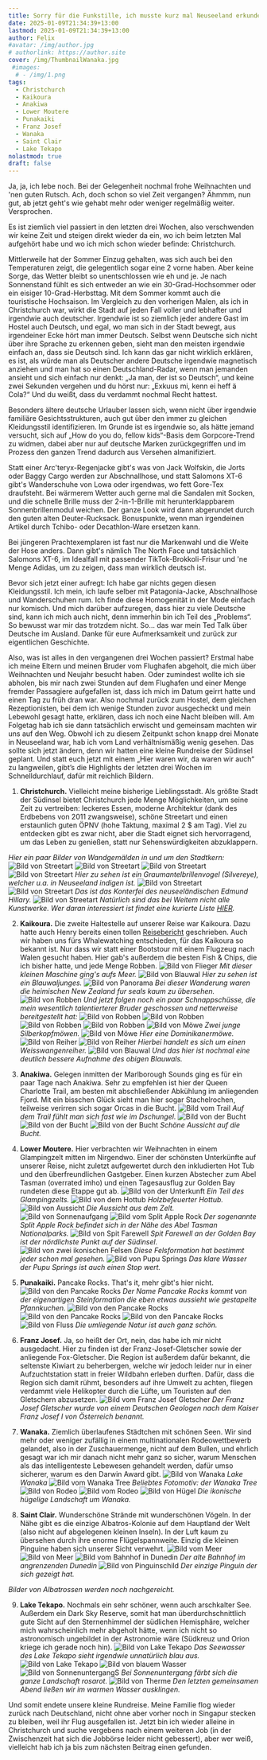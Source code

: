 ```yaml
---
title: Sorry für die Funkstille, ich musste kurz mal Neuseeland erkunden
date: 2025-01-09T21:34:39+13:00
lastmod: 2025-01-09T21:34:39+13:00
author: Felix
#avatar: /img/author.jpg
# authorlink: https://author.site
cover: /img/ThumbnailWanaka.jpg
 #images:
  # - /img/1.png
tags:
  - Christchurch
  - Kaikoura
  - Anakiwa
  - Lower Moutere
  - Punakaiki
  - Franz Josef
  - Wanaka
  - Saint Clair
  - Lake Tekapo
nolastmod: true
draft: false
---
```


Ja, ja, ich lebe noch. Bei der Gelegenheit nochmal frohe Weihnachten und 'nen guten Rutsch. Ach, doch schon so viel Zeit vergangen? Ähmmm, nun gut, ab jetzt geht's wie gehabt mehr oder weniger regelmäßig weiter. Versprochen.

<!--more-->

Es ist ziemlich viel passiert in den letzten drei Wochen, also verschwenden wir keine Zeit und steigen direkt wieder da ein, wo ich beim letzten Mal aufgehört habe und wo ich mich schon wieder befinde: Christchurch.

Mittlerweile hat der Sommer Einzug gehalten, was sich auch bei den Temperaturen zeigt, die gelegentlich sogar eine 2 vorne haben. Aber keine Sorge, das Wetter bleibt so unentschlossen wie eh und je. Je nach Sonnenstand fühlt es sich entweder an wie ein 30-Grad-Hochsommer oder ein eisiger 10-Grad-Herbsttag. Mit dem Sommer kommt auch die touristische Hochsaison. Im Vergleich zu den vorherigen Malen, als ich in Christchurch war, wirkt die Stadt auf jeden Fall voller und lebhafter und irgendwie auch deutscher. Irgendwie ist so ziemlich jeder andere Gast im Hostel auch Deutsch, und egal, wo man sich in der Stadt bewegt, aus irgendeiner Ecke hört man immer Deutsch. Selbst wenn Deutsche sich nicht über ihre Sprache zu erkennen geben, sieht man den meisten irgendwie einfach an, dass sie Deutsch sind. Ich kann das gar nicht wirklich erklären, es ist, als würde man als Deutscher andere Deutsche irgendwie magnetisch anziehen und man hat so einen Deutschland-Radar, wenn man jemanden ansieht und sich einfach nur denkt: „Ja man, der ist so Deutsch“, und keine zwei Sekunden vergehen und du hörst nur: „Exkuus mi, kenn ei heff ä Cola?“ Und du weißt, dass du verdammt nochmal Recht hattest.

Besonders ältere deutsche Urlauber lassen sich, wenn nicht über irgendwie familiäre Gesichtsstrukturen, auch gut über den immer zu gleichen Kleidungsstil identifizieren. Im Grunde ist es irgendwie so, als hätte jemand versucht, sich auf „How do you do, fellow kids“-Basis dem Gorpcore-Trend zu widmen, dabei aber nur auf deutsche Marken zurückgegriffen und im Prozess den ganzen Trend dadurch aus Versehen almanifiziert.

Statt einer Arc'teryx-Regenjacke gibt's was von Jack Wolfskin, die Jorts oder Baggy Cargo werden zur Abschnallhose, und statt Salomons XT-6 gibt's Wanderschuhe von Lowa oder irgendwas, wo fett Gore-Tex draufsteht. Bei wärmerem Wetter auch gerne mal die Sandalen mit Socken, und die schnelle Brille muss der 2-in-1-Brille mit herunterklappbarem Sonnenbrillenmodul weichen. Der ganze Look wird dann abgerundet durch den guten alten Deuter-Rucksack. Bonuspunkte, wenn man irgendeinen Artikel durch Tchibo- oder Decathlon-Ware ersetzen kann.

Bei jüngeren Prachtexemplaren ist fast nur die Markenwahl und die Weite der Hose anders. Dann gibt's nämlich The North Face und tatsächlich Salomons XT-6, im Idealfall mit passender TikTok-Brokkoli-Frisur und 'ne Menge Adidas, um zu zeigen, dass man wirklich deutsch ist.

Bevor sich jetzt einer aufregt: Ich habe gar nichts gegen diesen Kleidungsstil. Ich mein, ich laufe selber mit Patagonia-Jacke, Abschnallhose und Wanderschuhen rum. Ich finde diese Homogenität in der Mode einfach nur komisch. Und mich darüber aufzuregen, dass hier zu viele Deutsche sind, kann ich mich auch nicht, denn immerhin bin ich Teil des „Problems“. So bewusst war mir das trotzdem nicht. So... das war mein Ted Talk über Deutsche im Ausland. Danke für eure Aufmerksamkeit und zurück zur eigentlichen Geschichte.

Also, was ist alles in den vergangenen drei Wochen passiert? Erstmal habe ich meine Eltern und meinen Bruder vom Flughafen abgeholt, die mich über Weihnachten und Neujahr besucht haben. Oder zumindest wollte ich sie abholen, bis mir nach zwei Stunden auf dem Flughafen und einer Menge fremder Passagiere aufgefallen ist, dass ich mich im Datum geirrt hatte und einen Tag zu früh dran war. Also nochmal zurück zum Hostel, dem gleichen Rezeptionisten, bei dem ich wenige Stunden zuvor ausgecheckt und mein Lebewohl gesagt hatte, erklären, dass ich noch eine Nacht bleiben will. Am Folgetag hab ich sie dann tatsächlich erwischt und gemeinsam machten wir uns auf den Weg. Obwohl ich zu diesem Zeitpunkt schon knapp drei Monate in Neuseeland war, hab ich vom Land verhältnismäßig wenig gesehen. Das sollte sich jetzt ändern, denn wir hatten eine kleine Rundreise der Südinsel geplant. Und statt euch jetzt mit einem „Hier waren wir, da waren wir auch“ zu langweilen, gibt’s die Highlights der letzten drei Wochen im Schnelldurchlauf, dafür mit reichlich Bildern.

1. **Christchurch.** Vielleicht meine bisherige Lieblingsstadt. Als größte Stadt der Südinsel bietet Christchurch jede Menge Möglichkeiten, um seine Zeit zu vertreiben: leckeres Essen, moderne Architektur (dank des Erdbebens von 2011 zwangsweise), schöne Streetart und einen erstaunlich guten ÖPNV (hohe Taktung, maximal 2 $ am Tag). Viel zu entdecken gibt es zwar nicht, aber die Stadt eignet sich hervorragend, um das Leben zu genießen, statt nur Sehenswürdigkeiten abzuklappern.

_Hier ein paar Bilder von Wandgemälden in und um den Stadtkern:_
![Bild von Streetart](/img/Hand.jpg)
![Bild von Streetart](/img/Giesskanne.jpg)
![Bild von Streetart](/img/Hepburn.jpg)
![Bild von Streetart](/img/Vogelwand.jpg)
_Hier zu sehen ist ein Graumantelbrillenvogel (Silvereye), welcher u.a. in Neuseeland indigen ist._
![Bild von Streetart](/img/idk.jpg)
![Bild von Streetart](/img/Hillary.jpg)
_Das ist das Konterfei des neuseeländischen Edmund Hillary._
![Bild von Streetart](/img/Boxen.jpg)
_Natürlich sind das bei Weitem nicht alle Kunstwerke. Wer daran interessiert ist findet eine kurierte Liste [HIER](https://watchthisspace.org.nz/#gallery)._

2. **Kaikoura.** Die zweite Haltestelle auf unserer Reise war Kaikoura. Dazu hatte auch Henry bereits einen tollen [Reisebericht](https://briefe-von-felix.github.io/posts/10/) geschrieben. Auch wir haben uns fürs Whalewatching entschieden, für das Kaikoura so bekannt ist. Nur dass wir statt einer Bootstour mit einem Flugzeug nach Walen gesucht haben. Hier gab's außerdem die besten Fish & Chips, die ich bisher hatte, und jede Menge Robben.
![Bild von Flieger](/img/Flieger.jpg)
_Mit dieser kleinen Maschine ging's aufs Meer._
![Bild von Blauwal](/img/Blauwal.jpg)
_Hier zu sehen ist ein Blauwaljunges._
![Bild von Panorama](/img/Panorama.jpg)
_Bei dieser Wanderung waren die heimischen New Zealand fur seals kaum zu übersehen._
![Bild von Robben](/img/NZFurSeals.jpg)
_Und jetzt folgen noch ein paar Schnappschüsse, die mein wesentlich talentierterer Bruder geschossen und netterweise bereitgestellt hat:_
![Bild von Robben](/img/Klippenrobbe.jpg)
![Bild von Robben](/img/Brueller.jpg)
![Bild von Robben](/img/Kratzer.jpg)
![Bild von Robben](/img/Babyrobbe.jpg)
![Bild von Möwe](/img/SGJ.jpg)
_Zwei junge Silberkopfmöwen._
![Bild von Möwe](/img/SBB.jpg)
_Hier eine Dominikanermöwe._
![Bild von Reiher](/img/WFH.jpg)
![Bild von Reiher](/img/WFH2.jpg)
_Hierbei handelt es sich um einen Weisswangenreiher._
![Bild von Blauwal](/img/BW.jpg)
_Und das hier ist nochmal eine deutlich bessere Aufnahme des obigen Blauwals._

3. **Anakiwa.** Gelegen inmitten der Marlborough Sounds ging es für ein paar Tage nach Anakiwa. Sehr zu empfehlen ist hier der Queen Charlotte Trail, am besten mit abschließender Abkühlung im anliegenden Fjord. Mit ein bisschen Glück sieht man hier sogar Stachelrochen, teilweise verirren sich sogar Orcas in die Bucht.
![Bild vom Trail](/img/Trail.jpg)
_Auf dem Trail fühlt man sich fast wie im Dschungel._
![Bild von der Bucht](/img/Bucht1.jpg)
![Bild von der Bucht](/img/Bucht2.jpg)
![Bild von der Bucht](/img/Bucht3.jpg)
_Schöne Aussicht auf die Bucht._

4. **Lower Moutere.** Hier verbrachten wir Weihnachten in einem Glampingzelt mitten im Nirgendwo. Einer der schönsten Unterkünfte auf unserer Reise, nicht zuletzt aufgewertet durch den inkludierten Hot Tub und den überfreundlichen Gastgeber. Einen kurzen Abstecher zum Abel Tasman (overrated imho) und einen Tagesausflug zur Golden Bay rundeten diese Etappe gut ab.
![Bild von der Unterkunft](/img/Zelt.jpg)
_Ein Teil des Glampingzelts._
![Bild von dem Hottub](/img/Hottub.jpg)
_Holzbefeuerter Hottub._
![Bild von Aussicht](/img/Sonne.jpg)
_Die Aussicht aus dem Zelt._
![Bild von Sonnenaufgang](/img/Sonnenaufgang.jpg)
![Bild vom Split Apple Rock](/img/SplitApple.jpg)
_Der sogenannte Split Apple Rock befindet sich in der Nähe des Abel Tasman Nationalparks._
![Bild von Spit Farewell](/img/Farewell.jpg)
_Spit Farewell an der Golden Bay ist der nördlichste Punkt auf der Südinsel._
![Bild von zwei ikonischen Felsen](/img/Desktop.jpg)
_Diese Felsformation hat bestimmt jeder schon mal gesehen._
![Bild von Pupu Springs](/img/Pupu.jpg)
_Das klare Wasser der Pupu Springs ist auch einen Stop wert._

5. **Punakaiki.** Pancake Rocks. That's it, mehr gibt's hier nicht.
![Bild von den Pancake Rocks](/img/Procks.jpg)
_Der Name Pancake Rocks kommt von der eigenartigen Steinformation die eben etwas aussieht wie gestapelte Pfannkuchen._
![Bild von den Pancake Rocks](/img/Sonnenuntergang.jpg)
![Bild von den Pancake Rocks](/img/ProcksSu2.jpg)
![Bild von den Pancake Rocks](/img/ProcksSU.jpg)
![Bild von Fluss](/img/Fluss.jpg)
_Die umliegende Natur ist auch ganz schön._

6. **Franz Josef.** Ja, so heißt der Ort, nein, das habe ich mir nicht ausgedacht. Hier zu finden ist der Franz-Josef-Gletscher sowie der anliegende Fox-Gletscher. Die Region ist außerdem dafür bekannt, die seltenste Kiwiart zu beherbergen, welche wir jedoch leider nur in einer Aufzuchtstation statt in freier Wildbahn erleben durften. Dafür, dass die Region sich damit rühmt, besonders auf ihre Umwelt zu achten, fliegen verdammt viele Helikopter durch die Lüfte, um Touristen auf den Gletschern abzusetzen.
![Bild vom Franz Josef Gletscher](/img/FJG.jpg)
_Der Franz Josef Gletscher wurde von einem Deutschen Geologen nach dem Kaiser Franz Josef I von Österreich benannt._

7. **Wanaka.** Ziemlich überlaufenes Städtchen mit schönen Seen. Wir sind mehr oder weniger zufällig in einem multinationalen Rodeowettbewerb gelandet, also in der Zuschauermenge, nicht auf dem Bullen, und ehrlich gesagt war ich mir danach nicht mehr ganz so sicher, warum Menschen als das intelligenteste Lebewesen gehandelt werden, dafür umso sicherer, warum es den Darwin Award gibt.
![Bild von Wanaka](/img/Wanaka.jpg)
_Lake Wanaka_
![Bild vom Wanaka Tree](/img/WanakaTree.jpg)
_Beliebtes Fotomotiv: der Wanaka Tree_
![Bild von Rodeo](/img/Rodeo.jpg)
![Bild vom Rodeo](/img/Rodeo2.jpg)
![Bild von Hügel](/img/Huegel.jpg)
_Die ikonische hügelige Landschaft um Wanaka._

8. **Saint Clair.** Wunderschöne Strände mit wunderschönen Vögeln. In der Nähe gibt es die einzige Albatros-Kolonie auf dem Hauptland der Welt (also nicht auf abgelegenen kleinen Inseln). In der Luft kaum zu übersehen durch ihre enorme Flügelspannweite. Einzig die kleinen Pinguine haben sich unserer Sicht verwehrt.
![Bild vom Meer](/img/AW.jpg)
![Bild von Meer](/img/AW2.jpg)
![Bild vom Bahnhof in Dunedin](/img/DBh.jpg)
_Der alte Bahnhof im angrenzenden Dunedin_
![Bild von Pinguinschild](/img/Pinguin.jpg)
_Der einzige Pinguin der sich gezeigt hat._

_Bilder von Albatrossen werden noch nachgereicht._


9. **Lake Tekapo.** Nochmals ein sehr schöner, wenn auch arschkalter See. Außerdem ein Dark Sky Reserve, somit hat man überdurchschnittlich gute Sicht auf den Sternenhimmel der südlichen Hemisphäre, welcher mich wahrscheinlich mehr abgeholt hätte, wenn ich nicht so astronomisch ungebildet in der Astronomie wäre (Südkreuz und Orion kriege ich gerade noch hin).
![Bild von Lake Tekapo](/img/LT.jpg)
_Das Seewasser des Lake Tekapo sieht irgendwie unnatürlich blau aus._
![Bild von Lake Tekapo](/img/LT2.jpg)
![Bild von blauem Wasser](/img/LTblau.jpg)
![Bild von Sonnenuntergang](/img/LTSonnenuntergang.jpg)S
_Bei Sonnenuntergang färbt sich die ganze Landschaft rosarot._
![Bild von Therme](/img/Spa.jpg)
_Den letzten gemeinsamen Abend ließen wir im warmen Wasser ausklingen._

Und somit endete unsere kleine Rundreise. Meine Familie flog wieder zurück nach Deutschland, nicht ohne aber vorher noch in Singapur stecken zu bleiben, weil ihr Flug ausgefallen ist. Jetzt bin ich wieder alleine in Christchurch und suche vergebens nach einem weiteren Job (in der Zwischenzeit hat sich die Jobbörse leider nicht gebessert), aber wer weiß, vielleicht hab ich ja bis zum nächsten Beitrag einen gefunden.
